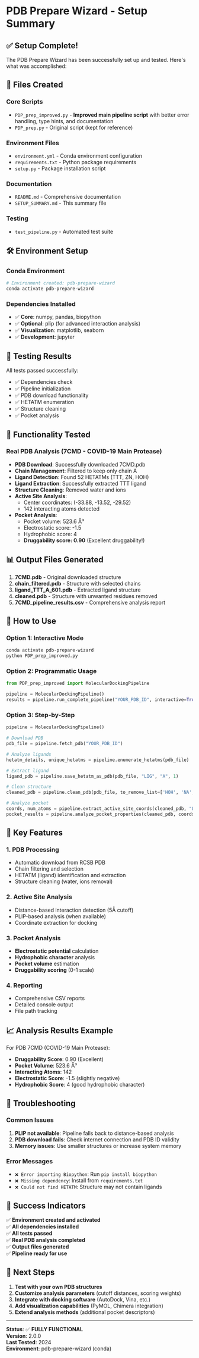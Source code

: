 # PDB Prepare Wizard - Setup Summary

## ✅ Setup Complete!

The PDB Prepare Wizard has been successfully set up and tested. Here's what was accomplished:

## 📁 Files Created

### Core Scripts
- `PDP_prep_improved.py` - **Improved main pipeline script** with better error handling, type hints, and documentation
- `PDP_prep.py` - Original script (kept for reference)

### Environment Files
- `environment.yml` - Conda environment configuration
- `requirements.txt` - Python package requirements
- `setup.py` - Package installation script

### Documentation
- `README.md` - Comprehensive documentation
- `SETUP_SUMMARY.md` - This summary file

### Testing
- `test_pipeline.py` - Automated test suite

## 🛠️ Environment Setup

### Conda Environment
```bash
# Environment created: pdb-prepare-wizard
conda activate pdb-prepare-wizard
```

### Dependencies Installed
- ✅ **Core**: numpy, pandas, biopython
- ✅ **Optional**: plip (for advanced interaction analysis)
- ✅ **Visualization**: matplotlib, seaborn
- ✅ **Development**: jupyter

## 🧪 Testing Results

All tests passed successfully:
- ✅ Dependencies check
- ✅ Pipeline initialization
- ✅ PDB download functionality
- ✅ HETATM enumeration
- ✅ Structure cleaning
- ✅ Pocket analysis

## 🎯 Functionality Tested

### Real PDB Analysis (7CMD - COVID-19 Main Protease)
- **PDB Download**: Successfully downloaded 7CMD.pdb
- **Chain Management**: Filtered to keep only chain A
- **Ligand Detection**: Found 52 HETATMs (TTT, ZN, HOH)
- **Ligand Extraction**: Successfully extracted TTT ligand
- **Structure Cleaning**: Removed water and ions
- **Active Site Analysis**: 
  - Center coordinates: (-33.88, -13.52, -29.52)
  - 142 interacting atoms detected
- **Pocket Analysis**:
  - Pocket volume: 523.6 Å³
  - Electrostatic score: -1.5
  - Hydrophobic score: 4
  - **Druggability score: 0.90** (Excellent druggability!)

## 📊 Output Files Generated

1. **7CMD.pdb** - Original downloaded structure
2. **chain_filtered.pdb** - Structure with selected chains
3. **ligand_TTT_A_601.pdb** - Extracted ligand structure
4. **cleaned.pdb** - Structure with unwanted residues removed
5. **7CMD_pipeline_results.csv** - Comprehensive analysis report

## 🚀 How to Use

### Option 1: Interactive Mode
```bash
conda activate pdb-prepare-wizard
python PDP_prep_improved.py
```

### Option 2: Programmatic Usage
```python
from PDP_prep_improved import MolecularDockingPipeline

pipeline = MolecularDockingPipeline()
results = pipeline.run_complete_pipeline("YOUR_PDB_ID", interactive=True)
```

### Option 3: Step-by-Step
```python
pipeline = MolecularDockingPipeline()

# Download PDB
pdb_file = pipeline.fetch_pdb("YOUR_PDB_ID")

# Analyze ligands
hetatm_details, unique_hetatms = pipeline.enumerate_hetatms(pdb_file)

# Extract ligand
ligand_pdb = pipeline.save_hetatm_as_pdb(pdb_file, "LIG", "A", 1)

# Clean structure
cleaned_pdb = pipeline.clean_pdb(pdb_file, to_remove_list=['HOH', 'NA', 'CL'])

# Analyze pocket
coords, num_atoms = pipeline.extract_active_site_coords(cleaned_pdb, "LIG", "A", 1)
pocket_results = pipeline.analyze_pocket_properties(cleaned_pdb, coords)
```

## 🔬 Key Features

### 1. PDB Processing
- Automatic download from RCSB PDB
- Chain filtering and selection
- HETATM (ligand) identification and extraction
- Structure cleaning (water, ions removal)

### 2. Active Site Analysis
- Distance-based interaction detection (5Å cutoff)
- PLIP-based analysis (when available)
- Coordinate extraction for docking

### 3. Pocket Analysis
- **Electrostatic potential** calculation
- **Hydrophobic character** analysis
- **Pocket volume** estimation
- **Druggability scoring** (0-1 scale)

### 4. Reporting
- Comprehensive CSV reports
- Detailed console output
- File path tracking

## 📈 Analysis Results Example

For PDB 7CMD (COVID-19 Main Protease):
- **Druggability Score**: 0.90 (Excellent)
- **Pocket Volume**: 523.6 Å³
- **Interacting Atoms**: 142
- **Electrostatic Score**: -1.5 (slightly negative)
- **Hydrophobic Score**: 4 (good hydrophobic character)

## 🔧 Troubleshooting

### Common Issues
1. **PLIP not available**: Pipeline falls back to distance-based analysis
2. **PDB download fails**: Check internet connection and PDB ID validity
3. **Memory issues**: Use smaller structures or increase system memory

### Error Messages
- `❌ Error importing Biopython`: Run `pip install biopython`
- `❌ Missing dependency`: Install from `requirements.txt`
- `❌ Could not find HETATM`: Structure may not contain ligands

## 🎉 Success Indicators

✅ **Environment created and activated**  
✅ **All dependencies installed**  
✅ **All tests passed**  
✅ **Real PDB analysis completed**  
✅ **Output files generated**  
✅ **Pipeline ready for use**

## 📝 Next Steps

1. **Test with your own PDB structures**
2. **Customize analysis parameters** (cutoff distances, scoring weights)
3. **Integrate with docking software** (AutoDock, Vina, etc.)
4. **Add visualization capabilities** (PyMOL, Chimera integration)
5. **Extend analysis methods** (additional pocket descriptors)

---

**Status**: ✅ **FULLY FUNCTIONAL**  
**Version**: 2.0.0  
**Last Tested**: 2024  
**Environment**: pdb-prepare-wizard (conda) 